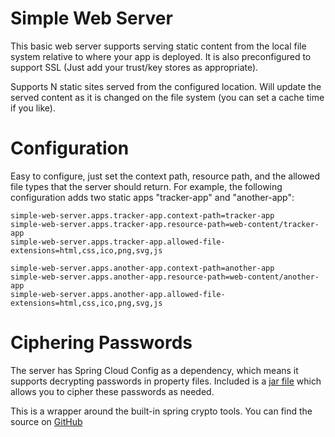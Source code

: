 # Simple Web Server

This basic web server supports serving static content from the local file
system relative to where your app is deployed. It is also preconfigured to 
support SSL (Just add your trust/key stores as appropriate).

Supports N static sites served from the configured location. Will update the served
content as it is changed on the file system (you can set a cache time if you like).

# Configuration

Easy to configure, just set the context path, resource path, and the allowed file types
that the server should return. For example, the following configuration adds two static apps
"tracker-app" and "another-app":

```
simple-web-server.apps.tracker-app.context-path=tracker-app
simple-web-server.apps.tracker-app.resource-path=web-content/tracker-app
simple-web-server.apps.tracker-app.allowed-file-extensions=html,css,ico,png,svg,js

simple-web-server.apps.another-app.context-path=another-app
simple-web-server.apps.another-app.resource-path=web-content/another-app
simple-web-server.apps.another-app.allowed-file-extensions=html,css,ico,png,svg,js
```

# Ciphering Passwords

The server has Spring Cloud Config as a dependency, which means it supports 
decrypting passwords in property files. Included is a [jar file](./tools/spring-boot-encrypt-cli-tool-1.0.jar) which allows you
to cipher these passwords as needed. 

This is a wrapper around the built-in spring crypto tools. You can find the source on
[GitHub](https://github.com/naeayedea/secret-encryptor)